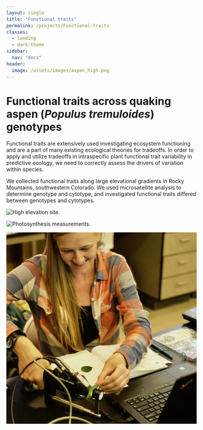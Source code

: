 ```yaml
---
layout: single
title: "Functional traits"
permalink: /projects/Functional-traits
classes:
  - landing
  - dark-theme
sidebar:
  nav: "docs"
header:
  image: /assets/images/aspen_high.png
---
```


# Functional traits across quaking aspen (*Populus tremuloides*) genotypes

Functional traits are extensively used investigating ecosystem functioning and are a part of many existing ecological theories for tradeoffs. In order to apply and utilize tradeoffs in intraspecific plant functional trait variability in predictive ecology, we need to correctly assess the drivers of variation within species. 

We collected functional traits along large elevational gradients in Rocky Mountains, southwestern Colorado. We used microsatellite analysis to determine genotype and cytotype, and investigated functional traits differed between genotypes and cytotypes.

![High elevation site.](/assets/images/Avery.jpg) 


![Photosynthesis measurements.](/assets/images/ps4.jpg)

![Reflectance spectra measurements.](/assets/images/spectra.png)


